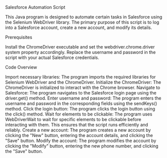 Salesforce Automation Script

This Java program is designed to automate certain tasks in Salesforce using the Selenium WebDriver library. The primary purpose of this script is to log into a Salesforce account, create a new account, and modify its details.

Prerequisites

Install the ChromeDriver executable and set the webdriver.chrome.driver system property accordingly.
Replace the username and password in the script with your actual Salesforce credentials.

Code Overview

Import necessary libraries: The program imports the required libraries for Selenium WebDriver and the ChromeDriver.
Initialize the ChromeDriver: The ChromeDriver is initialized to interact with the Chrome browser.
Navigate to Salesforce: The program navigates to the Salesforce login page using the driver.get() method.
Enter username and password: The program enters the username and password in the corresponding fields using the sendKeys() method.
Click the login button: The program clicks the login button using the click() method.
Wait for elements to be clickable: The program uses WebDriverWait to wait for specific elements to be clickable before interacting with them. This ensures that the script runs efficiently and reliably.
Create a new account: The program creates a new account by clicking the "New" button, entering the account details, and clicking the "Save" button.
Modify the account: The program modifies the account by clicking the "Modify" button, entering the new phone number, and clicking the "Save" button.
